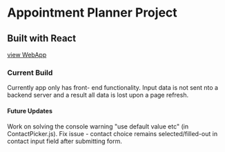 # Appointment Planner Project

## Built with React

[view WebApp](https://appointment-planner-react-project.netlify.app)

### Current Build

Currently app only has front- end functionality. Input data is not sent nto a backend server and a result all data is lost upon a page refresh.  
  
#### Future Updates

Work on solving the console warning "use default value etc" (in ContactPicker.js).
Fix issue - contact choice remains selected/filled-out in contact input field after submitting form.